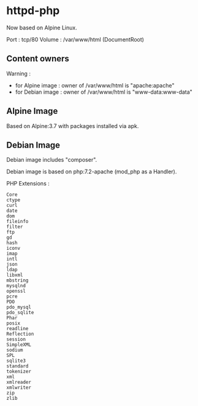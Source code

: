 # httpd-php

Now based on Alpine Linux.

Port : tcp/80
Volume : /var/www/html (DocumentRoot)

## Content owners

Warning : 
- for Alpine image : owner of /var/www/html is "apache:apache"
- for Debian image : owner of /var/www/html is "www-data:www-data"

## Alpine Image

Based on Alpine:3.7 with packages installed via apk.

## Debian Image

Debian image includes "composer".

Debian image is based on php:7.2-apache (mod_php as a Handler).

PHP Extensions :
```
Core
ctype
curl
date
dom
fileinfo
filter
ftp
gd
hash
iconv
imap
intl
json
ldap
libxml
mbstring
mysqlnd
openssl
pcre
PDO
pdo_mysql
pdo_sqlite
Phar
posix
readline
Reflection
session
SimpleXML
sodium
SPL
sqlite3
standard
tokenizer
xml
xmlreader
xmlwriter
zip
zlib

```



